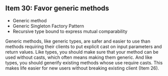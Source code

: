 ## Item 30: Favor generic methods

- Generic method
- Generic Singleton Factory Pattern
- Recursive type bound to express mutual comparability

Generic methods, like generic types, are safer and easier to use than methods requiring their clients
to put explicit cast on input parameters and return values. Like types, you should make sure that your method can be used
without casts, which often means making them generic. And like types, you should generify existing methods whose use require casts.
This makes life easier for new users without breaking existing client (Item 26).